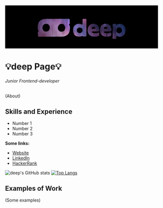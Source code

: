 ![Banner](/banner.png)
# 💡deep Page💡
###### Junior Frontend-developer
(About)

## Skills and Experience
- Number 1
- Number 2
- Number 3

**Some links:**
- [Website](https://1deep1.ru/)
- [LinkedIn](https://www.linkedin.com/in/deep-dev/)
- [HackerRank](https://www.hackerrank.com/egor_grachev_ma1)

![deep's GitHub stats](https://github-readme-stats.vercel.app/api?username=1deep1&show_icons=true&theme=dark)
[![Top Langs](https://github-readme-stats.vercel.app/api/top-langs/?username=1deep1&layout=compact)](https://github.com/1deep1)

## Examples of Work
(Some examples)